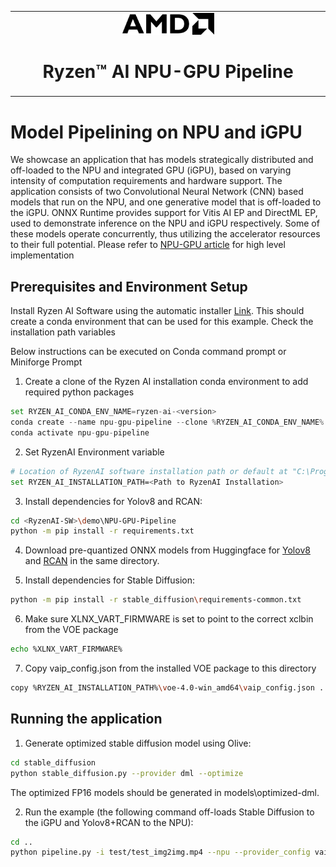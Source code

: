 <table class="sphinxhide" width="100%">
 <tr width="100%">
    <td align="center"><img src="https://raw.githubusercontent.com/Xilinx/Image-Collateral/main/xilinx-logo.png" width="30%"/><h1> Ryzen™ AI NPU-GPU Pipeline </h1>
    </td>
 </tr>
</table>

# Model Pipelining on NPU and iGPU

We showcase an application that has models strategically distributed and off-loaded to the NPU and integrated GPU (iGPU), based on varying intensity of computation requirements and hardware support. The application consists of two Convolutional Neural Network (CNN) based models that run on the NPU, and one generative model that is off-loaded to the iGPU. ONNX Runtime provides support for Vitis AI EP and DirectML EP, used to demonstrate inference on the NPU and iGPU respectively. Some of these models operate concurrently, thus utilizing the accelerator resources to their full potential. Please refer to [NPU-GPU article](https://www.amd.com/en/developer/resources/technical-articles/model-pipelining-on-npu-and-gpu-using-ryzen-ai-software.html) for high level implementation

## Prerequisites and Environment Setup

Install Ryzen AI Software using the automatic installer [Link](https://ryzenai.docs.amd.com/en/latest/inst.html). This should create a conda environment that can be used for this example. Check the installation path variables

Below instructions can be executed on Conda command prompt or Miniforge Prompt

1. Create a clone of the Ryzen AI installation conda environment to add required python packages

```python
set RYZEN_AI_CONDA_ENV_NAME=ryzen-ai-<version>
conda create --name npu-gpu-pipeline --clone %RYZEN_AI_CONDA_ENV_NAME%
conda activate npu-gpu-pipeline
```
2. Set RyzenAI Environment variable

```bash
# Location of RyzenAI software installation path or default at "C:\Program Files\RyzenAI\<version>"
set RYZEN_AI_INSTALLATION_PATH=<Path to RyzenAI Installation>
```

3. Install dependencies for Yolov8 and RCAN:

```bash
cd <RyzenAI-SW>\demo\NPU-GPU-Pipeline
python -m pip install -r requirements.txt 
```

4. Download pre-quantized ONNX models from Huggingface for [Yolov8](https://huggingface.co/amd/yolov8m/tree/main) and [RCAN](https://huggingface.co/amd/rcan/tree/main) in the same directory. 

5. Install dependencies for Stable Diffusion:

```bash
python -m pip install -r stable_diffusion\requirements-common.txt 
```

6. Make sure XLNX_VART_FIRMWARE is set to point to the correct xclbin from the VOE package
```bash
echo %XLNX_VART_FIRMWARE%
```

7. Copy vaip_config.json from the installed VOE package to this directory
```bash
copy %RYZEN_AI_INSTALLATION_PATH%\voe-4.0-win_amd64\vaip_config.json .
```

## Running the application

1. Generate optimized stable diffusion model using Olive: 

```bash
cd stable_diffusion 
python stable_diffusion.py --provider dml --optimize
```
The optimized FP16 models should be generated in models\optimized-dml\.

2. Run the example (the following command off-loads Stable Diffusion to the iGPU and Yolov8+RCAN to the NPU): 

```bash
cd ..
python pipeline.py -i test/test_img2img.mp4 --npu --provider_config vaip_config.json --igpu
```
